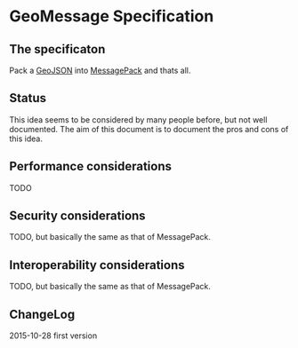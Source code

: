 # GeoMessage Specification

## The specificaton
Pack a [GeoJSON](https://datatracker.ietf.org/doc/draft-butler-geojson/) into [MessagePack](http://msgpack.org) and thats all.

## Status
This idea seems to be considered by many people before, but not well documented. The aim of this document is to document the pros and cons of this idea.

## Performance considerations
TODO

## Security considerations
TODO, but basically the same as that of MessagePack.

## Interoperability considerations
TODO, but basically the same as that of MessagePack.

## ChangeLog
2015-10-28 first version
